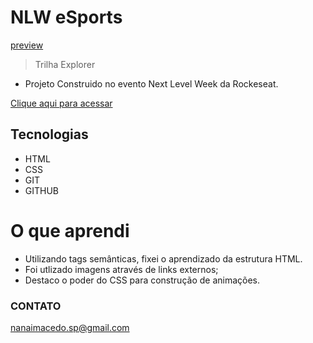 # NLW eSports

[preview](./.github/preview.png)



> Trilha Explorer

- Projeto Construido no evento Next Level Week da Rockeseat.


[Clique aqui para acessar](https://nanaimacedo.github.io/nlw-esports-explorer)

## Tecnologias 

- HTML 
- CSS 
- GIT
- GITHUB

# O que aprendi 
 - Utilizando tags semânticas, fixei o aprendizado da estrutura HTML.
 - Foi utlizado imagens através de links externos;
 - Destaco o poder do CSS para construção de animações.


 ### CONTATO
nanaimacedo.sp@gmail.com